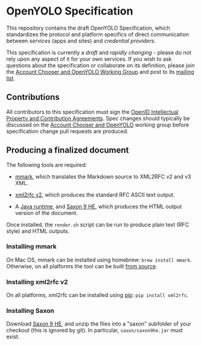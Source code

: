 # OpenYOLO Specification

This repository contains the draft OpenYOLO Specification, which standardizes
the protocol and platform specifics of direct communication between _services_
(apps and sites) and _credential providers_.

This specification is currently a _draft_ and _rapidly changing_ - please do not
rely upon any aspect of it for your own services. If you wish to ask questions
about the specification or collaborate on its definition, please join the
[Account Chooser and OpenYOLO Working Group](http://openid.net/wg/ac/) and
post to its
[mailing list](http://groups.google.com/group/oidf-account-chooser-list).

## Contributions

All contributors to this specification must sign the
[OpenID Intellectual Property and Contribution Agreements](http://openid.net/intellectual-property/). Spec changes should typically
be discussed on the [Account Chooser and OpenYOLO](http://openid.net/wg/ac/)
working group before specification change pull requests are produced.

## Producing a finalized document

The following tools are required:

- [mmark](https://github.com/miekg/mmark), which translates the Markdown
  source to XML2RFC v2 and v3 XML.

- [xml2rfc v2](https://xml2rfc.tools.ietf.org/), which produces the standard
  RFC ASCII text output.

- A [Java runtime](https://java.com/download), and
  [Saxon 9 HE](https://sourceforge.net/projects/saxon/files/Saxon-HE/), which
  produces the HTML output version of the document.

Once installed, the `render.sh` script can be run to produce plain text (RFC
style) and HTML outputs.

### Installing mmark

On Mac OS, mmark can be installed using homebrew: `brew install mmark`.
Otherwise, on all platforms the tool can be built
[from source](https://github.com/miekg/mmark#usage).

### Installing xml2rfc v2

On all platforms, xml2rfc can be installed using
[pip](https://pypi.python.org/pypi/xml2rfc): `pip install xml2rfc`.

### Installing Saxon

Download [Saxon 9 HE](https://sourceforge.net/projects/saxon/files/Saxon-HE/),
and unzip the files into a "saxon" subfolder of your checkout (this is ignored
by git). In particular, `saxon/saxon9he.jar` must exist.
